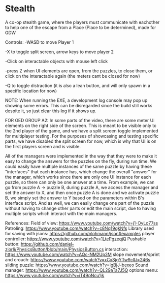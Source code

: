 # Stealth
 
A co-op stealth game, where the players must communicate with eachother to help one of the escape from a Place (Place to be determined), made for GDW

Controls:
-WASD to move Player 1

-X to toggle split screen, arrow keys to move player 2

-Click on interactable objects with mouse left click

-press Z when UI elements are open, from the puzzles, to close them, or click on the interactable again (the meters cant be closed for now)

-Q to toggle distraction (it is also a lean button, and will only spawn in a specific location for now)

NOTE: When running the EXE, a development log console may pop up showing some errors.
This can be disregarded since the build still works despite it, so just clear this log if it shows up.

FOR GED GROUP A2:
In some parts of the video, there are some meter UI elements on the right side of the screen. This is meant to be visible only to the 2nd player of the game,
and we have a split screen toggle implemented for multiplayer testing. For the purposes of showcasing and testing specific parts, we have disabled the split
screen for now, which is why that UI is on the first players screen and is visible.

All of the managers were implemented in the way that they were to make it easy to change the answers for the puzzles on the fly, during run time. We could
easily have multiple instances of the same puzzle by having these "interfaces" that each instance has, which change the overall "answer" for the manager,
which works since there are only one UI instance for each puzzle, so there can only be one answer at a time. From example, we can go from puzzle A -> puzzle B,
during puzzle A, we access the manager and set the answer to X, and then once puzzle A is done and we activate puzzle B, we simply set the answer to Y based
on the parameters within B's interface script.
And as well, we can easily change one part of the puzzle without having to change other parts or edit the main script, due to having multiple scripts 
which interact with the main managers.

References:
Field of view: https://www.youtube.com/watch?v=j1-OyLo77ss
Patroling: https://www.youtube.com/watch?v=c8Nq19gkNfs
Library used for saving with jsons: https://github.com/nlohmann/json#examples
player controller: https://www.youtube.com/watch?v=1LtePgzeqjQ
Pushable button: https://github.com/daniel-ziorli/PhysicsButton/blob/main/PhysicsButton.cs
interaction: https://www.youtube.com/watch?v=AQc-NM2Up3M
slope movement/sprint and crouch: https://www.youtube.com/watch?v=xCxSjgYTw9c&t=246s
sliding puzzle: https://www.youtube.com/watch?v=IgBjJ-bexeo
Sound manager: https://www.youtube.com/watch?v=QL29aTa7J5Q
options menu: https://www.youtube.com/watch?v=iT49pNcu1jk
